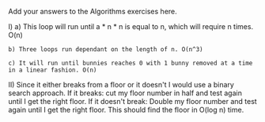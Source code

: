 Add your answers to the Algorithms exercises here.

I)
    a) This loop will run until a * n * n is equal to n, which will require n times. O(n)

    b) Three loops run dependant on the length of n. O(n^3)

    c) It will run until bunnies reaches 0 with 1 bunny removed at a time in a linear fashion. O(n)

II)
    Since it either breaks from a floor or it doesn't I would use a binary search approach. If it breaks: cut my floor number in half and test again until I get the right floor. If it doesn't break: Double my floor number and test again until I get the right floor. This should find the floor in O(log n) time.